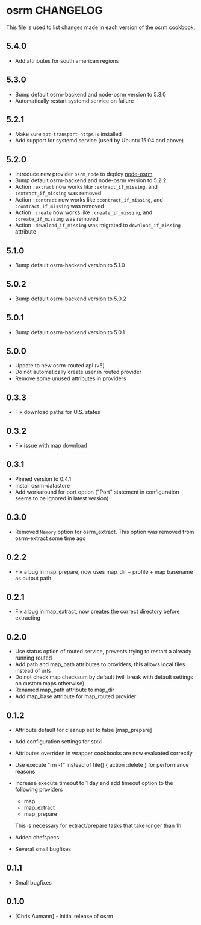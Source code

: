 osrm CHANGELOG
==============

This file is used to list changes made in each version of the osrm cookbook.

5.4.0
-----

- Add attributes for south american regions

5.3.0
-----

- Bump default osrm-backend and node-osrm version to 5.3.0
- Automatically restart systemd service on failure

5.2.1
-----

- Make sure `apt-transport-https` is installed
- Add support for systemd service (used by Ubuntu 15.04 and above)

5.2.0
-----

- Introduce new provider `osrm_node` to deploy [node-osrm](https://github.com/Project-OSRM/node-osrm)
- Bump default osrm-backend and node-osrm version to 5.2.2
- Action `:extract` now works like `:extract_if_missing`, and `:extract_if_missing` was removed
- Action `:contract` now works like `:contract_if_missing`, and `:contract_if_missing` was removed
- Action `:create` now works like `:create_if_missing`, and `:create_if_missing` was removed
- Action `:download_if_missing` was migrated to `download_if_missing` attribute

5.1.0
-----

- Bump default osrm-backend version to 5.1.0

5.0.2
-----

- Bump default osrm-backend version to 5.0.2

5.0.1
-----

- Bump default osrm-backend version to 5.0.1

5.0.0
-----

- Update to new osrm-routed api (v5)
- Do not automatically create user in routed provider
- Remove some unused attributes in providers

0.3.3
-----

- Fix download paths for U.S. states

0.3.2
-----

- Fix issue with map download

0.3.1
-----

- Pinned version to 0.4.1
- Install osrm-datastore
- Add workaround for port option ("Port" statement in configuration seems to be ignored in latest version)

0.3.0
-----

- Removed `Memory` option for osrm_extract. This option was removed from osrm-extract some time ago

0.2.2
-----

- Fix a bug in map_prepare, now uses map_dir + profile + map basename as output path

0.2.1
-----

- Fix a bug in map_extract, now creates the correct directory before extracting

0.2.0
-----

- Use status option of routed service, prevents trying to restart a already running routed
- Add path and map_path attributes to providers, this allows local files instead of urls
- Do not check map checksum by default (will break with default settings on custom maps otherwise)
- Renamed map_path attribute to map_dir
- Add map_base attribute for map_routed provider


0.1.2
-----

- Attribute default for cleanup set to false [map_prepare]
- Add configuration settings for stxxl
- Attributes overriden in wrapper cookbooks are now evaluated correctly
- Use execute "rm -f" instead of file() { action :delete } for performance reasons
- Increase execute timeout to 1 day and add timeout option to the following providers

  * map
  * map_extract
  * map_prepare

  This is necessary for extract/prepare tasks that take longer than 1h.

- Added chefspecs
- Several small bugfixes


0.1.1
-----

- Small bugfixes


0.1.0
-----
- [Chris Aumann] - Initial release of osrm
